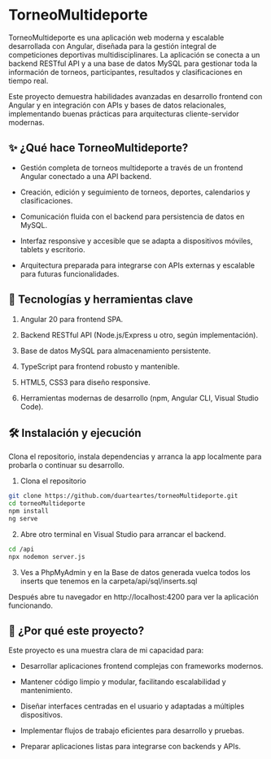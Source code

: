# TorneoMultideporte

TorneoMultideporte es una aplicación web moderna y escalable desarrollada con Angular, diseñada para la gestión integral de competiciones deportivas multidisciplinares. La aplicación se conecta a un backend RESTful API y a una base de datos MySQL para gestionar toda la información de torneos, participantes, resultados y clasificaciones en tiempo real.

Este proyecto demuestra habilidades avanzadas en desarrollo frontend con Angular y en integración con APIs y bases de datos relacionales, implementando buenas prácticas para arquitecturas cliente-servidor modernas.


## ✨ ¿Qué hace TorneoMultideporte?

- Gestión completa de torneos multideporte a través de un frontend Angular conectado a una API backend.

- Creación, edición y seguimiento de torneos, deportes, calendarios y clasificaciones.

- Comunicación fluida con el backend para persistencia de datos en MySQL.

- Interfaz responsive y accesible que se adapta a dispositivos móviles, tablets y escritorio.

- Arquitectura preparada para integrarse con APIs externas y escalable para futuras funcionalidades.
  

## 🚀 Tecnologías y herramientas clave

1. Angular 20 para frontend SPA.

2. Backend RESTful API (Node.js/Express u otro, según implementación).

3. Base de datos MySQL para almacenamiento persistente.

4. TypeScript para frontend robusto y mantenible.

5. HTML5, CSS3 para diseño responsive.

6. Herramientas modernas de desarrollo (npm, Angular CLI, Visual Studio Code).


## 🛠 Instalación y ejecución

Clona el repositorio, instala dependencias y arranca la app localmente para probarla o continuar su desarrollo.

1. Clona el repositorio
```bash
git clone https://github.com/duarteartes/torneoMultideporte.git
cd torneoMultideporte
npm install
ng serve
```

2. Abre otro terminal en Visual Studio para arrancar el backend.
```bash
cd /api
npx nodemon server.js
```

3. Ves a PhpMyAdmin y en la Base de datos generada vuelca todos los inserts que tenemos en la carpeta/api/sql/inserts.sql

Después abre tu navegador en http://localhost:4200 para ver la aplicación funcionando.


## 🎯 ¿Por qué este proyecto?

Este proyecto es una muestra clara de mi capacidad para:

- Desarrollar aplicaciones frontend complejas con frameworks modernos.

- Mantener código limpio y modular, facilitando escalabilidad y mantenimiento.

- Diseñar interfaces centradas en el usuario y adaptadas a múltiples dispositivos.

- Implementar flujos de trabajo eficientes para desarrollo y pruebas.

- Preparar aplicaciones listas para integrarse con backends y APIs.
